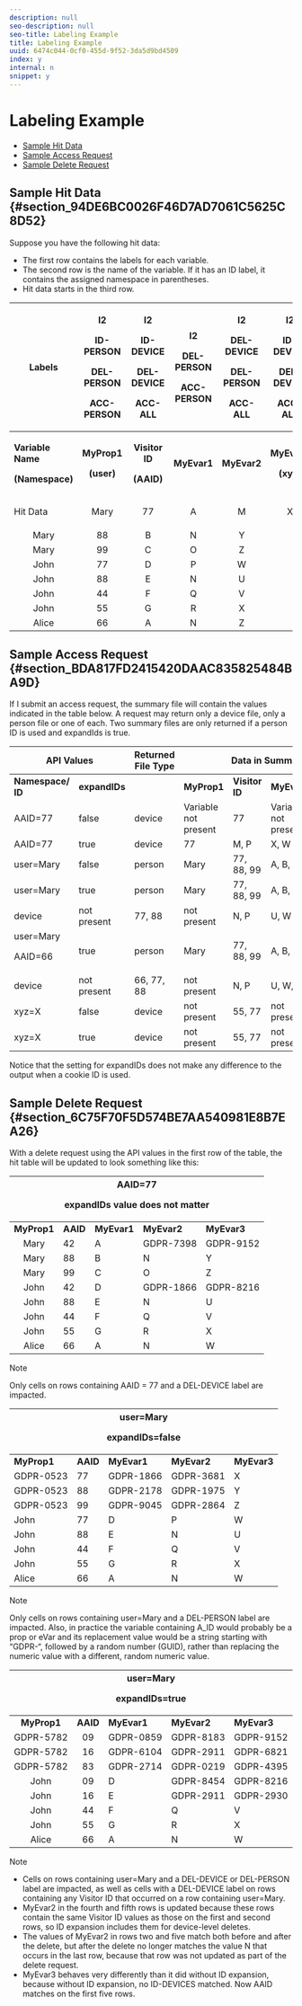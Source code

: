 ```yaml
---
description: null
seo-description: null
seo-title: Labeling Example
title: Labeling Example
uuid: 6474c044-0cf0-455d-9f52-3da5d9bd4509
index: y
internal: n
snippet: y
---
```


# Labeling Example

* [Sample Hit Data](../../admin/c-data-governance/gdpr-labeling-example.md#section_94DE6BC0026F46D7AD7061C5625C8D52) 
* [Sample Access Request](../../admin/c-data-governance/gdpr-labeling-example.md#section_BDA817FD2415420DAAC835825484BA9D) 
* [Sample Delete Request](../../admin/c-data-governance/gdpr-labeling-example.md#section_6C75F70F5D574BE7AA540981E8B7EA26)

## Sample Hit Data {#section_94DE6BC0026F46D7AD7061C5625C8D52}

Suppose you have the following hit data:

* The first row contains the labels for each variable. 
* The second row is the name of the variable. If it has an ID label, it contains the assigned namespace in parentheses. 
* Hit data starts in the third row.

<table id="table_552CB5EA31B54C119487F91AE98723C6"> 
 <thead> 
  <tr> 
   <th colname="col1" class="entry"> Labels </th> 
   <th colname="col2" class="entry"> <p>I2 </p> <p>ID-PERSON </p> <p>DEL-PERSON </p> <p>ACC-PERSON </p> </th> 
   <th colname="col3" class="entry"> <p>I2 </p> <p>ID-DEVICE </p> <p>DEL-DEVICE </p> <p>ACC-ALL </p> </th> 
   <th colname="col4" class="entry"> <p>I2 </p> <p>DEL-PERSON </p> <p>ACC-PERSON </p> <p> </p> </th> 
   <th colname="col5" class="entry"> <p>I2 </p> <p>DEL-DEVICE </p> <p>DEL-PERSON </p> <p>ACC-ALL </p> </th> 
   <th colname="col6" class="entry"> <p>I2 </p> <p>ID-DEVICE </p> <p>DEL-DEVICE </p> <p>ACC-ALL </p> </th> 
  </tr>
 </thead>
 <tbody> 
  <tr> 
   <td colname="col1"> <p><b>Variable Name</b> </p> <p><b>(Namespace)</b> </p> </td> 
   <td colname="col2" align="center"> <p><b>MyProp1</b> </p> <p><b>(user)</b> </p> </td> 
   <td colname="col3" align="center"> <p><b>Visitor ID</b> </p> <p><b>(AAID)</b> </p> </td> 
   <td colname="col4" align="center"> <p><b>MyEvar1</b> </p> </td> 
   <td colname="col5" align="center"> <p><b>MyEvar2</b> </p> </td> 
   <td colname="col6" align="center"> <p><b>MyEvar3</b> </p> <p><b>(xyz)</b> </p> </td> 
  </tr> 
  <tr> 
   <td colname="col1" morerows="7"> <p>Hit Data </p> </td> 
   <td colname="col2" align="center"> Mary </td> 
   <td colname="col3" align="center"> 77 </td> 
   <td colname="col4" align="center"> A </td> 
   <td colname="col5" align="center"> M </td> 
   <td colname="col6" align="center"> X </td> 
  </tr> 
  <tr> 
   <td colname="col2" align="center"> Mary </td> 
   <td colname="col3" align="center"> 88 </td> 
   <td colname="col4" align="center"> B </td> 
   <td colname="col5" align="center"> N </td> 
   <td colname="col6" align="center"> Y </td> 
  </tr> 
  <tr> 
   <td colname="col2" align="center"> Mary </td> 
   <td colname="col3" align="center"> 99 </td> 
   <td colname="col4" align="center"> C </td> 
   <td colname="col5" align="center"> O </td> 
   <td colname="col6" align="center"> Z </td> 
  </tr> 
  <tr> 
   <td colname="col2" align="center"> John </td> 
   <td colname="col3" align="center"> 77 </td> 
   <td colname="col4" align="center"> D </td> 
   <td colname="col5" align="center"> P </td> 
   <td colname="col6" align="center"> W </td> 
  </tr> 
  <tr> 
   <td colname="col2" align="center"> John </td> 
   <td colname="col3" align="center"> 88 </td> 
   <td colname="col4" align="center"> E </td> 
   <td colname="col5" align="center"> N </td> 
   <td colname="col6" align="center"> U </td> 
  </tr> 
  <tr> 
   <td colname="col2" align="center"> John </td> 
   <td colname="col3" align="center"> 44 </td> 
   <td colname="col4" align="center"> F </td> 
   <td colname="col5" align="center"> Q </td> 
   <td colname="col6" align="center"> V </td> 
  </tr> 
  <tr> 
   <td colname="col2" align="center"> John </td> 
   <td colname="col3" align="center"> 55 </td> 
   <td colname="col4" align="center"> G </td> 
   <td colname="col5" align="center"> R </td> 
   <td colname="col6" align="center"> X </td> 
  </tr> 
  <tr> 
   <td colname="col2" align="center"> Alice </td> 
   <td colname="col3" align="center"> 66 </td> 
   <td colname="col4" align="center"> A </td> 
   <td colname="col5" align="center"> N </td> 
   <td colname="col6" align="center"> Z </td> 
  </tr> 
 </tbody> 
</table>

## Sample Access Request {#section_BDA817FD2415420DAAC835825484BA9D}

If I submit an access request, the summary file will contain the values indicated in the table below. A request may return only a device file, only a person file or one of each. Two summary files are only returned if a person ID is used and expandIds is true. 

<table id="table_BF98326DFA3A493B980485466AE0E910"> 
 <thead> 
  <tr> 
   <th align="center" class="entry" colspan="2"> API Values </th> 
   <th colname="col3" class="entry"> Returned File Type </th> 
   <th align="center" class="entry" colspan="5"> Data in Summary Access File </th> 
  </tr>
 </thead>
 <tbody> 
  <tr> 
   <td colname="col1"><b>Namespace/ ID</b> </td> 
   <td colname="col2"><b>expandIDs</b> </td> 
   <td colname="col3"> </td> 
   <td colname="col4"><b>MyProp1</b> </td> 
   <td colname="col5"><b>Visitor ID</b> </td> 
   <td colname="col6"><b>MyEvar1</b> </td> 
   <td colname="col7"><b>MyEvar2</b> </td> 
   <td colname="col8"><b>MyEvar3</b> </td> 
  </tr> 
  <tr> 
   <td colname="col1"> AAID=77 </td> 
   <td colname="col2"> false </td> 
   <td colname="col3"> device </td> 
   <td colname="col4" morerows="1"> Variable not present </td> 
   <td colname="col5"> 77 </td> 
   <td colname="col6" morerows="1"> Variable not present </td> 
   <td colname="col7"> M, P </td> 
   <td colname="col8"> X, W </td> 
  </tr> 
  <tr> 
   <td colname="col1"> AAID=77 </td> 
   <td colname="col2"> true </td> 
   <td colname="col3"> device </td> 
   <td colname="col5"> 77 </td> 
   <td colname="col7"> M, P </td> 
   <td colname="col8"> X, W </td> 
  </tr> 
  <tr> 
   <td colname="col1"> user=Mary </td> 
   <td colname="col2"> false </td> 
   <td colname="col3"> person </td> 
   <td colname="col4"> Mary </td> 
   <td colname="col5"> 77, 88, 99 </td> 
   <td colname="col6"> A, B, C </td> 
   <td colname="col7"> M, N, O </td> 
   <td colname="col8"> X, Y, Z </td> 
  </tr> 
  <tr> 
   <td colname="col1" morerows="1"> user=Mary </td> 
   <td colname="col2" morerows="1"> true </td> 
   <td colname="col3"> person </td> 
   <td colname="col4"> Mary </td> 
   <td colname="col5"> 77, 88, 99 </td> 
   <td colname="col6"> A, B, C </td> 
   <td colname="col7"> M, N, O </td> 
   <td colname="col8"> X, Y, Z </td> 
  </tr> 
  <tr> 
   <td colname="col3"> device </td> 
   <td colname="col4"> not present </td> 
   <td colname="col5"> 77, 88 </td> 
   <td colname="col6"> not present </td> 
   <td colname="col7"> N, P </td> 
   <td colname="col8"> U, W </td> 
  </tr> 
  <tr> 
   <td colname="col1" morerows="1">user=Mary <p>AAID=66 </p> </td> 
   <td colname="col2" morerows="1"> true </td> 
   <td colname="col3"> person </td> 
   <td colname="col4"> Mary </td> 
   <td colname="col5"> 77, 88, 99 </td> 
   <td colname="col6"> A, B, C </td> 
   <td colname="col7"> M, N, O </td> 
   <td colname="col8"> X, Y, Z </td> 
  </tr> 
  <tr> 
   <td colname="col3"> device </td> 
   <td colname="col4"> not present </td> 
   <td colname="col5"> 66, 77, 88 </td> 
   <td colname="col6"> not present </td> 
   <td colname="col7"> N, P </td> 
   <td colname="col8"> U, W, Z </td> 
  </tr> 
  <tr> 
   <td colname="col1"> xyz=X </td> 
   <td colname="col2"> false </td> 
   <td colname="col3"> device </td> 
   <td colname="col4"> not present </td> 
   <td colname="col5"> 55, 77 </td> 
   <td colname="col6"> not present </td> 
   <td colname="col7"> M, R </td> 
   <td colname="col8"> X </td> 
  </tr> 
  <tr> 
   <td colname="col1"> xyz=X </td> 
   <td colname="col2"> true </td> 
   <td colname="col3"> device </td> 
   <td colname="col4"> not present </td> 
   <td colname="col5"> 55, 77 </td> 
   <td colname="col6"> not present </td> 
   <td colname="col7"> M, P, R </td> 
   <td colname="col8"> W, X </td> 
  </tr> 
 </tbody> 
</table>

Notice that the setting for expandIDs does not make any difference to the output when a cookie ID is used.

## Sample Delete Request {#section_6C75F70F5D574BE7AA540981E8B7EA26}

With a delete request using the API values in the first row of the table, the hit table will be updated to look something like this: 

<table id="table_B7934409AE0141AB9528ABED98CC033F"> 
 <thead> 
  <tr> 
   <th align="center" class="entry" colspan="5">AAID=77 <p>expandIDs value does not matter </p> </th> 
  </tr>
 </thead>
 <tbody> 
  <tr> 
   <td colname="col1"><b>MyProp1</b> </td> 
   <td colname="col2"><b>AAID</b> </td> 
   <td colname="col3"><b>MyEvar1</b> </td> 
   <td colname="col4"><b>MyEvar2</b> </td> 
   <td colname="col5"><b>MyEvar3</b> </td> 
  </tr> 
  <tr> 
   <td colname="col1" align="center"> Mary </td> 
   <td colname="col2"> 42 </td> 
   <td colname="col3"> A </td> 
   <td colname="col4"> GDPR-7398 </td> 
   <td colname="col5"> GDPR-9152 </td> 
  </tr> 
  <tr> 
   <td colname="col1" align="center"> Mary </td> 
   <td colname="col2"> 88 </td> 
   <td colname="col3"> B </td> 
   <td colname="col4"> N </td> 
   <td colname="col5"> Y </td> 
  </tr> 
  <tr> 
   <td colname="col1" align="center"> Mary </td> 
   <td colname="col2"> 99 </td> 
   <td colname="col3"> C </td> 
   <td colname="col4"> O </td> 
   <td colname="col5"> Z </td> 
  </tr> 
  <tr> 
   <td colname="col1" align="center"> John </td> 
   <td colname="col2"> 42 </td> 
   <td colname="col3"> D </td> 
   <td colname="col4"> GDPR-1866 </td> 
   <td colname="col5"> GDPR-8216 </td> 
  </tr> 
  <tr> 
   <td colname="col1" align="center"> John </td> 
   <td colname="col2"> 88 </td> 
   <td colname="col3"> E </td> 
   <td colname="col4"> N </td> 
   <td colname="col5"> U </td> 
  </tr> 
  <tr> 
   <td colname="col1" align="center"> John </td> 
   <td colname="col2"> 44 </td> 
   <td colname="col3"> F </td> 
   <td colname="col4"> Q </td> 
   <td colname="col5"> V </td> 
  </tr> 
  <tr> 
   <td colname="col1" align="center"> John </td> 
   <td colname="col2"> 55 </td> 
   <td colname="col3"> G </td> 
   <td colname="col4"> R </td> 
   <td colname="col5"> X </td> 
  </tr> 
  <tr> 
   <td colname="col1" align="center"> Alice </td> 
   <td colname="col2"> 66 </td> 
   <td colname="col3"> A </td> 
   <td colname="col4"> N </td> 
   <td colname="col5"> W </td> 
  </tr> 
 </tbody> 
</table>

>[!NOTE]
>
>Only cells on rows containing AAID = 77 and a DEL-DEVICE label are impacted.

<table id="table_A11491B0E0FF41AD99407710FBAF0D1D"> 
 <thead> 
  <tr> 
   <th align="center" class="entry" colspan="5">user=Mary <p>expandIDs=false </p> </th> 
  </tr>
 </thead>
 <tbody> 
  <tr> 
   <td colname="col1"><b>MyProp1</b> </td> 
   <td colname="col2"><b>AAID</b> </td> 
   <td colname="col3"><b>MyEvar1</b> </td> 
   <td colname="col4"><b>MyEvar2</b> </td> 
   <td colname="col5"><b>MyEvar3</b> </td> 
  </tr> 
  <tr> 
   <td colname="col1"> GDPR-0523 </td> 
   <td colname="col2"> 77 </td> 
   <td colname="col3"> GDPR-1866 </td> 
   <td colname="col4"> GDPR-3681 </td> 
   <td colname="col5"> X </td> 
  </tr> 
  <tr> 
   <td colname="col1"> GDPR-0523 </td> 
   <td colname="col2"> 88 </td> 
   <td colname="col3"> GDPR-2178 </td> 
   <td colname="col4"> GDPR-1975 </td> 
   <td colname="col5"> Y </td> 
  </tr> 
  <tr> 
   <td colname="col1"> GDPR-0523 </td> 
   <td colname="col2"> 99 </td> 
   <td colname="col3"> GDPR-9045 </td> 
   <td colname="col4"> GDPR-2864 </td> 
   <td colname="col5"> Z </td> 
  </tr> 
  <tr> 
   <td colname="col1"> John </td> 
   <td colname="col2"> 77 </td> 
   <td colname="col3"> D </td> 
   <td colname="col4"> P </td> 
   <td colname="col5"> W </td> 
  </tr> 
  <tr> 
   <td colname="col1"> John </td> 
   <td colname="col2"> 88 </td> 
   <td colname="col3"> E </td> 
   <td colname="col4"> N </td> 
   <td colname="col5"> U </td> 
  </tr> 
  <tr> 
   <td colname="col1"> John </td> 
   <td colname="col2"> 44 </td> 
   <td colname="col3"> F </td> 
   <td colname="col4"> Q </td> 
   <td colname="col5"> V </td> 
  </tr> 
  <tr> 
   <td colname="col1"> John </td> 
   <td colname="col2"> 55 </td> 
   <td colname="col3"> G </td> 
   <td colname="col4"> R </td> 
   <td colname="col5"> X </td> 
  </tr> 
  <tr> 
   <td colname="col1"> Alice </td> 
   <td colname="col2"> 66 </td> 
   <td colname="col3"> A </td> 
   <td colname="col4"> N </td> 
   <td colname="col5"> W </td> 
  </tr> 
 </tbody> 
</table>

>[!NOTE]
>
>Only cells on rows containing user=Mary and a DEL-PERSON label are impacted. Also, in practice the variable containing A_ID would probably be a prop or eVar and its replacement value would be a string starting with “GDPR-“, followed by a random number (GUID), rather than replacing the numeric value with a different, random numeric value.

<table id="table_21D0852EE2384F7789B3C0E418429CCA"> 
 <thead> 
  <tr> 
   <th align="center" class="entry" colspan="5">user=Mary <p>expandIDs=true </p> </th> 
  </tr>
 </thead>
 <tbody> 
  <tr> 
   <td colname="col1" align="center"><b>MyProp1</b> </td> 
   <td colname="col2" align="center"><b>AAID</b> </td> 
   <td colname="col3"><b>MyEvar1</b> </td> 
   <td colname="col4"><b>MyEvar2</b> </td> 
   <td colname="col5"><b>MyEvar3</b> </td> 
  </tr> 
  <tr> 
   <td colname="col1" align="center"> GDPR-5782 </td> 
   <td colname="col2" align="center"> 09 </td> 
   <td colname="col3"> GDPR-0859 </td> 
   <td colname="col4"> GDPR-8183 </td> 
   <td colname="col5"> GDPR-9152 </td> 
  </tr> 
  <tr> 
   <td colname="col1" align="center"> GDPR-5782 </td> 
   <td colname="col2" align="center"> 16 </td> 
   <td colname="col3"> GDPR-6104 </td> 
   <td colname="col4"> GDPR-2911 </td> 
   <td colname="col5"> GDPR-6821 </td> 
  </tr> 
  <tr> 
   <td colname="col1" align="center"> GDPR-5782 </td> 
   <td colname="col2" align="center"> 83 </td> 
   <td colname="col3"> GDPR-2714 </td> 
   <td colname="col4"> GDPR-0219 </td> 
   <td colname="col5"> GDPR-4395 </td> 
  </tr> 
  <tr> 
   <td colname="col1" align="center"> John </td> 
   <td colname="col2" align="center"> 09 </td> 
   <td colname="col3"> D </td> 
   <td colname="col4"> GDPR-8454 </td> 
   <td colname="col5"> GDPR-8216 </td> 
  </tr> 
  <tr> 
   <td colname="col1" align="center"> John </td> 
   <td colname="col2" align="center"> 16 </td> 
   <td colname="col3"> E </td> 
   <td colname="col4"> GDPR-2911 </td> 
   <td colname="col5"> GDPR-2930 </td> 
  </tr> 
  <tr> 
   <td colname="col1" align="center"> John </td> 
   <td colname="col2" align="center"> 44 </td> 
   <td colname="col3"> F </td> 
   <td colname="col4"> Q </td> 
   <td colname="col5"> V </td> 
  </tr> 
  <tr> 
   <td colname="col1" align="center"> John </td> 
   <td colname="col2" align="center"> 55 </td> 
   <td colname="col3"> G </td> 
   <td colname="col4"> R </td> 
   <td colname="col5"> X </td> 
  </tr> 
  <tr> 
   <td colname="col1" align="center"> Alice </td> 
   <td colname="col2" align="center"> 66 </td> 
   <td colname="col3"> A </td> 
   <td colname="col4"> N </td> 
   <td colname="col5"> W </td> 
  </tr> 
 </tbody> 
</table>

>[!NOTE]
>
>* Cells on rows containing user=Mary and a DEL-DEVICE or DEL-PERSON label are impacted, as well as cells with a DEL-DEVICE label on rows containing any Visitor ID that occurred on a row containing user=Mary. 
>* MyEvar2 in the fourth and fifth rows is updated because these rows contain the same Visitor ID values as those on the first and second rows, so ID expansion includes them for device-level deletes. 
>* The values of MyEvar2 in rows two and five match both before and after the delete, but after the delete no longer matches the value N that occurs in the last row, because that row was not updated as part of the delete request. 
>* MyEvar3 behaves very differently than it did without ID expansion, because without ID expansion, no ID-DEVICES matched. Now AAID matches on the first five rows. 
>

